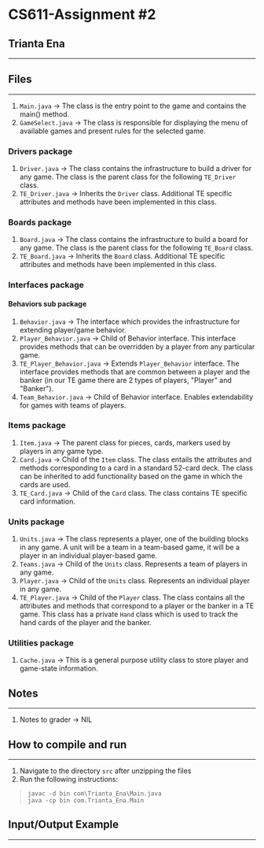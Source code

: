 # CS611-Assignment #2
## Trianta Ena
---------------------------------------------------------------------------


## Files
---------------------------------------------------------------------------
1. `Main.java` -> The class is the entry point to the game and contains the main() method.
2. `GameSelect.java` -> The class is responsible for displaying the menu of available games and present rules for the selected game.

### Drivers package
1. `Driver.java` -> The class contains the infrastructure to build a driver for any game. The class is the parent class for the following `TE_Driver` class.
2. `TE_Driver.java` ->  Inherits the `Driver` class. Additional TE specific attributes and methods have been implemented in this class.

### Boards package
1. `Board.java` -> The class contains the infrastructure to build a board for any game. The class is the parent class for the following `TE_Board` class.
2. `TE_Board.java` -> Inherits the `Board` class. Additional TE specific attributes and methods have been implemented in this class.

### Interfaces package
#### Behaviors sub package
1. `Behavior.java` -> The interface which provides the infrastructure for extending player/game behavior.
2. `Player_Behavior.java` -> Child of Behavior interface. This interface provides methods that can be overridden by a player from any particular game.
3. `TE_Player_Behavior.java` -> Extends `Player_Behavior` interface. The interface provides methods that are common between a player and the banker (in our TE game there are 2 types of players, "Player" and "Banker").
4. `Team_Behavior.java` -> Child of Behavior interface. Enables extendability for games with teams of players.

### Items package
1. `Item.java` -> The parent class for pieces, cards, markers used by players in any game type.
2. `Card.java` -> Child of the `Item` class. The class entails the attributes and methods corresponding to a card in a standard 52-card deck. The class can be inherited to add functionality based on the game in which the cards are used.
3. `TE_Card.java` -> Child of the `Card` class.  The class contains TE specific card information.

### Units package
1. `Units.java` -> The class represents a player, one of the building blocks in any game. A unit will be a team in a team-based game, it will be a player in an individual player-based game.
2. `Teams.java` -> Child of the `Units` class. Represents a team of players in any game.
3. `Player.java` -> Child of the `Units` class. Represents an individual player in any game.
4. `TE_Player.java` -> Child of the `Player` class. The class contains all the attributes and methods that correspond to a player or the banker in a TE game. This class has a private `Hand` class which is used to track the hand cards of the player and the banker. 

### Utilities package
1. `Cache.java` -> This is a general purpose utility class to store player and game-state information.

## Notes
---------------------------------------------------------------------------
1. Notes to grader -> NIL

## How to compile and run
---------------------------------------------------------------------------
1. Navigate to the directory `src` after unzipping the files
2. Run the following instructions:
>`javac -d bin com\Trianta_Ena\Main.java` \
>`java -cp bin com.Trianta_Ena.Main`

## Input/Output Example
---------------------------------------------------------------------------
```
```
